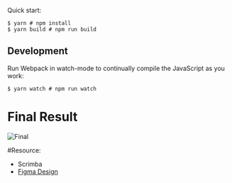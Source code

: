 
Quick start:

```
$ yarn # npm install
$ yarn build # npm run build
````

## Development

Run Webpack in watch-mode to continually compile the JavaScript as you work:

```
$ yarn watch # npm run watch
```

# Final Result 
![Final](./progress/3-final.png)

#Resource: 
- Scrimba
- [Figma Design](https://www.figma.com/file/xA1rJVQOorqMW6xjGdBLcI/ReactFacts?node-id=0%3A1)



